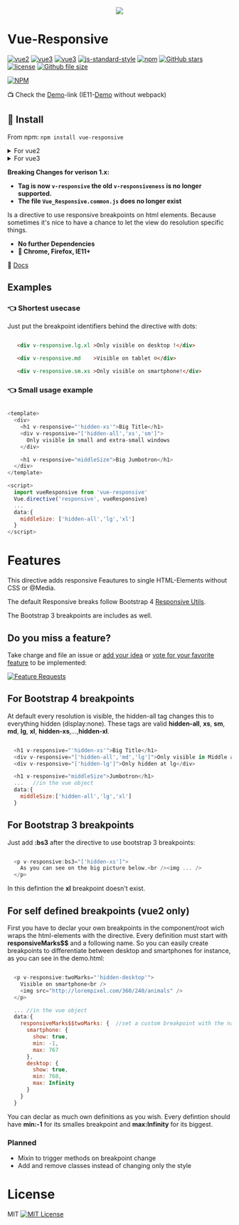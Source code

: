 <p align="center">
  <img src="Documentation/logo.png" />
</p>

# Vue-Responsive

[![vue2](https://img.shields.io/badge/vue-2.x-brightgreen.svg)](https://vuejs.org/)
[![vue3](https://img.shields.io/badge/vue-3.x-brightgreen.svg)](https://vuejs.org/)
[![vue3](https://img.shields.io/badge/typescript-blue.svg)](https://www.typescriptlang.org/)
[![js-standard-style](https://img.shields.io/badge/code%20style-standard-green.svg?style=flat-square)](https://github.com/feross/standard)
[![npm](https://img.shields.io/npm/v/vue-responsive.svg)](https://www.npmjs.com/package/vue-responsive)
[![GitHub stars](https://img.shields.io/github/stars/reinerBa/Vue-Responsive.svg)](https://github.com/reinerBa/Vue-Responsive/stargazers)
[![license](https://img.shields.io/github/license/reinerBa/Vue-Responsive.svg)](https://github.com/reinerBa/vue-responsive/blob/master/LICENSE)
[![Github file size](https://img.shields.io/github/size/reinerBa/Vue-Responsive/dist/Vue-Responsive.min.js.svg)](https://raw.githubusercontent.com/reinerBa/Vue-Responsive/master/dist/Vue-Responsive.min.js)

[![NPM](https://nodei.co/npm/vue-responsive.png?downloads=true&downloadRank=true&stars=true)](https://nodei.co/npm/vue-responsive/)

📺 Check the [Demo](https://reinerba.github.io/Vue-Responsive/dist/)-link (IE11-[Demo](http://reinerba.github.io/Vue-Responsive/Demo.html) without webpack)

## 🔧  Install

From npm: `npm install vue-responsive`

<details>
<summary>For vue2</summary>

```javascript

import responsive from 'vue-responsive'
Vue.use(responsive)
```

In the browser just include the script and use the directive on a Html-Element inside a Vue Element

    <script src="Vue-Responsive.min.js"></script>

**Advanced:** If you do not want the directive to be globally available just add the attribute *notGlobal* with a not empty value in the script tag and define it the components with:


```html

    <script src="Vue-Responsive.min.js" notGlobal="true" ></script>	
	...
	directives:{
		// the global variable is 'index.vueResponsive'
		responsive: index.vueResponsive
	}
```
</details> 

<details>
<summary>For vue3</summary>

```javascript

import {responsive} from 'vue-responsive/vue3'
const app = createApp(App)

app.directive('responsive', responsive)
```
</details>

**Breaking Changes for verison 1.x:** 

- **Tag is now `v-responsive` the old `v-responsiveness` is no longer supported.**
- **The file `Vue_Responsive.common.js` does no longer exist** 

Is a directive to use responsive breakpoints on html elements. Because sometimes it's nice to have a chance to let the view do resolution specific things.

- **No further Dependencies** 
- **🔧 Chrome, Firefox, IE11+**


📖 [Docs](https://reinerba.github.io/Vue-Responsive/Documentation/)

## Examples
### 👈 Shortest usecase

Just put the breakpoint identifiers behind the directive with dots:

```html

   <div v-responsive.lg.xl >Only visible on desktop !</div>

   <div v-responsive.md    >Visible on tablet ☺</div>

   <div v-responsive.sm.xs >Only visible on smartphone!</div>
```

### 👈 Small usage example

```javascript

<template>
  <div>
    <h1 v-responsive="'hidden-xs'">Big Title</h1>
    <div v-responsive="['hidden-all','xs','sm']">
      Only visible in small and extra-small windows
    </div>

    <h1 v-responsive="middleSize">Big Jumbotron</h1>
  </div>
</template>

<script>
  import vueResponsive from 'vue-responsive'
  Vue.directive('responsive', vueResponsive)
  ...
  data:{
	middleSize: ['hidden-all','lg','xl']
  } 
</script>
```

# Features

This directive adds responsive Feautures to single HTML-Elements without CSS or @Media.

The default Responsive breaks follow Bootstrap 4 [Responsive Utils](https://v4-alpha.getbootstrap.com/layout/responsive-utilities/).

The Bootstrap 3 breakpoints are includes as well.

## Do you miss a feature?
Take charge and file an issue or [add your idea](http://feathub.com/reinerBa/Vue-Responsive/features/new) or [vote for your favorite feature](http://feathub.com/reinerBa/Vue-Responsive) to be implemented:

[![Feature Requests](http://feathub.com/reinerBa/Vue-Responsive?format=svg)](http://feathub.com/reinerBa/Vue-Responsive)

## For Bootstrap 4 breakpoints
At default every resolution is visible, the hidden-all tag changes this to everything hidden (display:none). These tags are valid **hidden-all**, **xs**, **sm**, **md**, **lg**, **xl**, **hidden-xs**,...,**hidden-xl**.

```javascript

  <h1 v-responsive="'hidden-xs'">Big Title</h1>
  <div v-responsive="['hidden-all','md','lg']">Only visible in Middle and large Size View</div>
  <div v-responsive="['hidden-lg']">Only hidden at lg</div>

  <h1 v-responsive="middleSize">Jumbotron</h1>
  ...	//in the vue object
  data:{
    middleSize:['hidden-all','lg','xl']
  } 

```

## For Bootstrap 3 breakpoints
Just add **:bs3** after the directive to use bootstrap 3 breakpoints:

```javascript

  <p v-responsive:bs3="['hidden-xs']">
    As you can see on the big picture below.<br /><img ... />
  </p>

```

In this defintion the **xl** breakpoint doesn't exist.

## For self defined breakpoints (vue2 only)
First you have to declar your own breakpoints in the component/root wich wraps the html-elements with the directive. Every definition must start with **responsiveMarks$$** and a following name. So you can easily create breakpoints to differentiate between desktop and smartphones for instance, as you can see in the demo.html:
	
```javascript

  <p v-responsive:twoMarks="'hidden-desktop'">
    Visible on smartphone<br />
    <img src="http://lorempixel.com/360/240/animals" />
  </p>

  ... //in the vue object
  data:{
    responsiveMarks$$twoMarks: {  //set a custom breakpoint with the name "twoMarks"
      smartphone: { 
        show: true, 
        min: -1, 
        max: 767 
      }, 
      desktop: { 
        show: true, 
        min: 768, 
        max: Infinity 
      } 
    }
  } 

```

You can declar as much own definitions as you wish. Every defintion should have **min:-1** for its smalles breakpoint and **max:Infinity** for its biggest.


### Planned 
  - Mixin to trigger methods on breakpoint change
  - Add and remove classes instead of changing only the style

# License
MIT [![MIT License](https://img.shields.io/badge/license-MIT-blue.svg?style=flat)](/LICENSE.md)
